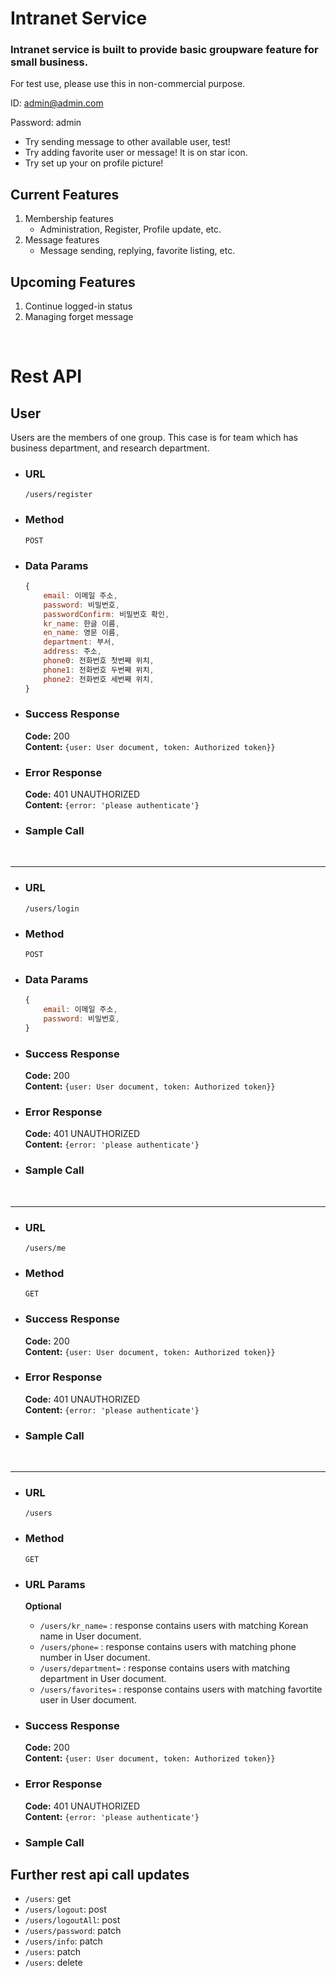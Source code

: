 # Intranet Service
### Intranet service is built to provide basic groupware feature for small business.

For test use, please use this in non-commercial purpose.

ID: admin@admin.com

Password: admin

* Try sending message to other available user, test!
* Try adding favorite user or message! It is on star icon.
* Try set up your on profile picture!



## Current Features
1. Membership features
    - Administration, Register, Profile update, etc.
2. Message features
    - Message sending, replying, favorite listing, etc.

## Upcoming Features
1. Continue logged-in status
2. Managing forget message

<br />

# Rest API 


## User
Users are the members of one group. This case is for team which has business department, and research department.

* ### URL
    
    `/users/register`
* ### Method
    
    `POST`
* ### Data Params
    
    ```javascript
    {
        email: 이메일 주소,
        password: 비밀번호,
        passwordConfirm: 비밀번호 확인,
        kr_name: 한글 이름,
        en_name: 영문 이름,
        department: 부서,
        address: 주소,
        phone0: 전화번호 첫번째 위치,
        phone1: 전화번호 두번째 위치,
        phone2: 전화번호 세번째 위치,
    }
    ```
* ### Success Response

    **Code:** 200<br/>
    **Content:** `{user: User document, token: Authorized token}}`

* ### Error Response

    **Code:** 401 UNAUTHORIZED<br/>
    **Content:** `{error: 'please authenticate'}`

* ### Sample Call


<br/>    

---

* ### URL
    
    `/users/login`
* ### Method
    
    `POST`
* ### Data Params
    
    ```javascript
    {
        email: 이메일 주소,
        password: 비밀번호,
    }
    ```
* ### Success Response

    **Code:** 200<br/>
    **Content:** `{user: User document, token: Authorized token}}`

* ### Error Response

    **Code:** 401 UNAUTHORIZED<br/>
    **Content:** `{error: 'please authenticate'}`

* ### Sample Call

<br/>    

---

* ### URL
    
    `/users/me`
* ### Method
    
    `GET`
* ### Success Response

    **Code:** 200<br/>
    **Content:** `{user: User document, token: Authorized token}}`

* ### Error Response

    **Code:** 401 UNAUTHORIZED<br/>
    **Content:** `{error: 'please authenticate'}`

* ### Sample Call

<br/>    

---

* ### URL
    
    `/users`
* ### Method
    
    `GET`
* ### URL Params
    
    **Optional**
    
    * `/users/kr_name=` : response contains users with matching Korean name in User document.
    * `/users/phone=` : response contains users with matching phone number in User document.
    * `/users/department=` : response contains users with matching department in User document.
    * `/users/favorites=` : response contains users with matching favortite user in User document.
* ### Success Response

    **Code:** 200<br/>
    **Content:** `{user: User document, token: Authorized token}}`

* ### Error Response

    **Code:** 401 UNAUTHORIZED<br/>
    **Content:** `{error: 'please authenticate'}`

* ### Sample Call

## Further rest api call updates

* `/users`: get
* `/users/logout`: post
* `/users/logoutAll`: post
* `/users/password`: patch
* `/users/info`: patch
* `/users`: patch
* `/users`: delete

